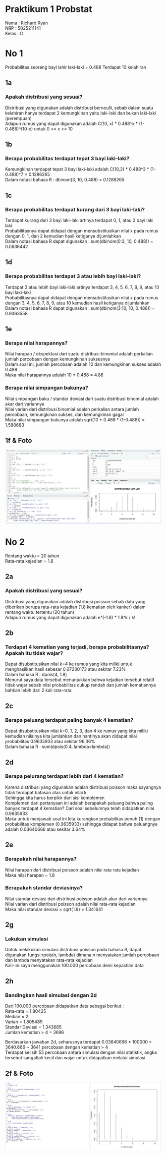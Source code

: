 # Praktikum 1 Probstat
Nama  : Richard Ryan  
NRP   : 5025211141  
Kelas : C  

# No 1  
Probabilitas seorang bayi lahir laki-laki = 0.488
Terdapat 10 kelahiran
## 1a  
### Apakah distribusi yang sesuai?  
Distribusi yang digunakan adalah distribusi bernoulli, sebab dalam suatu kelahiran hanya terdapat 2 kemungkinan yaitu laki-laki dan bukan laki-laki (perempuan)  
Adapun rumus yang dapat digunakan adalah C(10, x) * 0.488^x * (1-0.488)^(10-x) untuk 0 <= x <= 10
## 1b
### Berapa probabilitas terdapat tepat 3 bayi laki-laki?
Kemungkinan terdapat tepat 3 bayi laki-laki adalah C(10,3) * 0.488^3 * (1-0.488)^7 = 0.1286265  
Dalam notasi bahasa R : dbinom(3, 10, 0.488) = 0.1286265  
## 1c
### Berapa probabilitas terdapat kurang dari 3 bayi laki-laki?
Terdapat kurang dari 3 bayi laki-laki artinya terdapat 0, 1, atau 2 bayi laki laki  
Probabilitasnya dapat didapat dengan mensubstitusikan nilai x pada rumus dengan 0, 1, dan 2 kemudian hasil ketiganya dijumlahkan  
Dalam notasi bahasa R dapat digunakan : sum(dbinom(0:2, 10, 0.488)) = 0.0636442  
## 1d
### Berapa probabilitas terdapat 3 atau lebih bayi laki-laki?
Terdapat 3 atau lebih bayi laki-laki artinya terdapat 3, 4, 5, 6, 7, 8, 9, atau 10 bayi laki-laki  
Probabilitasnya dapat didapat dengan mensubstitusikan nilai x pada rumus dengan 3, 4, 5, 6, 7, 8, 9, atau 10 kemudian hasil ketiganya dijumlahkan  
Dalam notasi bahasa R dapat digunakan : sum(dbinom(3:10, 10, 0.488)) = 0.9363558  
## 1e
### Berapa nilai harapannya?
Nilai harapan / ekspektasi dari suatu distribusi binomial adalah perkalian jumlah percobaan dengan kemungkinan suksesnya  
Dalam soal ini, jumlah percobaan adalah 10 dan kemungkinan sukses adalah 0.488  
Maka nilai harapannya adalah 10 * 0.488 = 4.88  
### Berapa nilai simpangan bakunya?
Nilai simpangan baku / standar deviasi dari suatu distribusi binomial adalah akar dari variannya  
Nilai varian dari distribusi binomial adalah perkalian antara jumlah percobaan, kemungkinan sukses, dan kemungkinan gagal  
Maka nilai simpangan bakunya adalah sqrt(10 * 0.488 * (1-0.488)) = 1.580683  
## 1f & Foto
![1](./image/1.jpeg)


# No 2
Rentang waktu = 20 tahun  
Rata-rata kejadian = 1.8
## 2a
### Apakah distribusi yang sesuai?
Distribusi yang digunakan adalah distribusi poisson sebab data yang diberikan berupa rata-rata kejadian (1.8 kematian oleh kanker) dalam rentang waktu tertentu (20 tahun)  
Adapun rumus yang dapat digunakan adalah e^(-1.8) * 1.8^k / k!
## 2b
### Terdapat 4 kematian yang terjadi, berapa probabilitasnya? Apakah itu tidak wajar?
Dapat disubstitusikan nilai k=4 ke rumus yang kita miliki untuk menghasilkan hasil sebesar 0.07230173 atau sekitar 7.23%  
Dalam bahasa R : dpois(4, 1.8)  
Menurut saya data tersebut menunjukkan bahwa kejadian tersebut relatif tidak wajar sebab nilai probabilitas cukup rendah dan jumlah kematiannya bahkan lebih dari 2 kali rata-rata  
## 2c
### Berapa peluang terdapat paling banyak 4 kematian?
Dapat disubstitusikan nilai k=0, 1, 2, 3, dan 4 ke rumus yang kita miliki kemudian nilainya kita jumlahkan dan nantinya akan didapat nilai probabilitas 0.9635933 atau sekitar 96.36%  
Dalam bahasa R : sum(dpois(0:4, lambda=lambda))
## 2d
### Berapa pelurang terdapat lebih dari 4 kematian?
Karena distribusi yang digunakan adalah distribusi poisson maka sayangnya tidak terdapat batasan atas untuk nilai k  
Sehingga kita harus berpikir dari sisi komplemen  
Komplemen dari pertanyaan ini adalah berapakah peluang bahwa paling banyak terdapat 4 kematian? Dari soal sebelumnya telah didapatkan nilai 0.9635933  
Maka untuk menjawab soal ini kita kurangkan probabilitas penuh (1) dengan probabilitas komplemen (0.9635933) sehingga didapat bahwa peluangnya adalah 0.03640666 atau sekitar 3.64%
## 2e
### Berapakah nilai harapannya?
Nilai harapan dari distribusi poisson adalah nilai rata rata kejadian  
Maka nilai harapan = 1.8 
### Berapakah standar deviasinya?
Nilai standar deviasi dari distribusi poisson adalah akar dari variannya  
Nilai varian dari distribusi poisson adalah nilai rata-rata kejadian  
Maka nilai standar deviasi = sqrt(1.8) = 1.341641 
## 2g
### Lakukan simulasi
Untuk melakukan simulasi distribusi poisson pada bahasa R, dapat digunakan fungsi rpois(n, lambda) dimana n menyatakan jumlah percobaan dan lambda menyatakan rata-rata kejadian  
Kali-ini saya menggunakan 100.000 percobaan demi kepastian data
## 2h
### Bandingkan hasil simulasi dengan 2d
Dari 100.000 percobaan didapatkan data sebagai berikut :  
Rata-rata = 1.80435  
Median = 2  
Varian = 1.805489  
Standar Deviasi = 1.343685  
Jumlah kematian > 4 = 3696  

Berdasarkan jawaban 2d, seharusnya terdapat 0.03640666 * 100000 = 3640.666 ~ 3641 percobaan dengan kematian > 4  
Terdapat selisih 55 percobaan antara simulasi dengan nilai statistik, angka tersebut sangatlah kecil dan wajar untuk didapatkan melalui simulasi
## 2f & Foto
![2](./image/2.jpeg)
